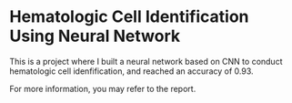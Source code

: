 # Hematologic Cell Identification Using Neural Network
This is a project where I built a neural network based on CNN to conduct hematologic cell idenfification, and reached an accuracy of 0.93.

For more information, you may refer to the report. 